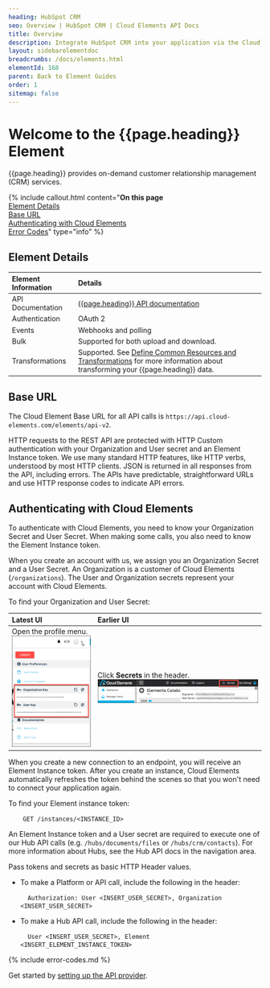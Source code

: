 ```yaml
---
heading: HubSpot CRM
seo: Overview | HubSpot CRM | Cloud Elements API Docs
title: Overview
description: Integrate HubSpot CRM into your application via the Cloud Elements APIs.
layout: sidebarelementdoc
breadcrumbs: /docs/elements.html
elementId: 168
parent: Back to Element Guides
order: 1
sitemap: false
---
```


# Welcome to the {{page.heading}} Element

{{page.heading}} provides on-demand customer relationship management (CRM) services.

{% include callout.html content="<strong>On this page</strong></br><a href=#element-details>Element Details</a></br><a href=#base-url>Base URL</a></br><a href=#authenticating-with-cloud-elements>Authenticating with Cloud Elements</a></br><a href=#error-codes>Error Codes</a>" type="info" %}

## Element Details

| Element Information | Details     |
| :------------- | :------------- |
| API Documentation | [{{page.heading}} API documentation](https://developers.hubspot.com/) |
| Authentication | OAuth 2  |
| Events | Webhooks and polling |
| Bulk | Supported for both upload and download. |
| Transformations | Supported. See [Define Common Resources and Transformations](/docs/guides/common-resources/index.html) for more information about transforming your {{page.heading}} data.|

## Base URL

The Cloud Element Base URL for all API calls is `https://api.cloud-elements.com/elements/api-v2`.

HTTP requests to the REST API are protected with HTTP Custom authentication with your Organization and User secret and an Element Instance token. We use many standard HTTP features, like HTTP verbs, understood by most HTTP clients. JSON is returned in all responses from the API, including errors. The APIs have predictable, straightforward URLs and use HTTP response codes to indicate API errors.

## Authenticating with Cloud Elements

To authenticate with Cloud Elements, you need to know your Organization Secret and User Secret. When making some calls, you also need to know the Element Instance token.

When you create an account with us, we assign you an Organization Secret and a User Secret. An Organization is a customer of Cloud Elements (`/organizations`). The User and Organization secrets represent your account with Cloud Elements.

To find your Organization and User Secret:

| Latest UI | Earlier UI  |
| :------------- | :------------- |
| Open the profile menu.</br> ![Search](../img/Org-User-Secret-C2.png)  | Click __Secrets__ in the header.</br> ![Search](../img/Org-User-Secret.png)  |

When you create a new connection to an endpoint, you will receive an Element Instance token. After you create an instance, Cloud Elements automatically refreshes the token behind the scenes so that you won't need to connect your application again.

To find your Element instance token:

        GET /instances/<INSTANCE_ID>

An Element Instance token and a User secret are required to execute one of our Hub API calls (e.g. `/hubs/documents/files` or `/hubs/crm/contacts`). For more information about Hubs, see the Hub API docs in the navigation area.

Pass tokens and secrets as basic HTTP Header values.

* To make a Platform or API call, include the following in the header:

        Authorization: User <INSERT_USER_SECRET>, Organization <INSERT_USER_SECRET>

* To make a Hub API call, include the following in the header:

        User <INSERT_USER_SECRET>, Element <INSERT_ELEMENT_INSTANCE_TOKEN>

{% include error-codes.md %}

Get started by [setting up the API provider](setup.html).
